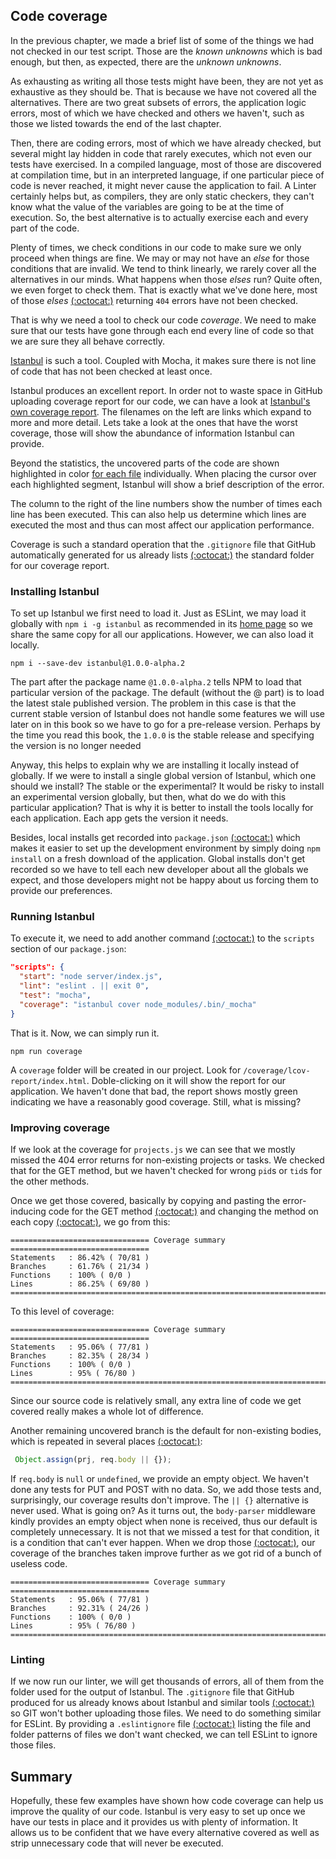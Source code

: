 ## Code coverage

In the previous chapter, we made a brief list of some of the things we had not checked in our test script.  Those are the *known unknowns* which is bad enough, but then, as expected, there are the *unknown unknowns*.  

As exhausting as writing all those tests might have been, they are not yet as exhaustive as they should be. That is because we have not covered all the alternatives.  There are two great subsets of errors, the application logic errors, most of which we have checked and others we haven't, such as those we listed towards the end of the last chapter.

Then, there are coding errors, most of which we have already checked, but several might lay hidden in code that rarely executes, which not even our tests have exercised.  In a compiled language, most of those are discovered at compilation time, but in an interpreted language, if one particular piece of code is never reached, it might never cause the application to fail.  A Linter certainly helps but, as compilers, they are only static checkers, they can't know what the value of the variables are going to be at the time of execution. So, the best alternative is to actually exercise each and every part of the code.

Plenty of times, we check conditions in our code to make sure we only proceed when things are fine.  We may or may not have an *else* for those conditions that are invalid.  We tend to think linearly, we rarely cover all the alternatives in our minds.  What happens when those *elses* run?   Quite often, we even forget to check them.  That is exactly what we've done here, most of those *elses* [(:octocat:)](https://github.com/Satyam/book-react-redux/blob/chapter-06-02/server/projects.js#L71-L75) returning `404` errors have not been checked.  

That is why we need a tool to check our code *coverage*. We need to make sure that our tests have gone through each end every line of code so that we are sure they all behave correctly.

[Istanbul](https://github.com/gotwarlost/istanbul#istanbul---a-js-code-coverage-tool-written-in-js) is such a tool. Coupled with Mocha, it makes sure there is not line of code that has not been checked at least once.

Istanbul produces an excellent report.  In order not to waste space in GitHub uploading coverage report for our code, we can have a look at [Istanbul's own coverage report](http://gotwarlost.github.io/istanbul/public/coverage/lcov-report/index.html).  The filenames on the left are links which expand to more and more detail.  Lets take a look at the ones that have the worst coverage, those will show the abundance of information Istanbul can provide.

Beyond the statistics, the uncovered parts of the code are shown highlighted in color [for each file](http://gotwarlost.github.io/istanbul/public/coverage/lcov-report/istanbul/lib/reporter.js.html) individually.  When placing the cursor over each highlighted segment, Istanbul will show a brief description of the error.

The column to the right of the line numbers show the number of times each line has been executed.  This can also help us determine which lines are executed the most and thus can most affect our application performance.   

Coverage is such a standard operation that the `.gitignore` file that GitHub automatically generated for us already lists [(:octocat:)](https://github.com/Satyam/book-react-redux/blob/chapter-06-02/.gitignore#L13-L14) the standard folder for our coverage report.

### Installing Istanbul

To set up Istanbul we first need to load it.  Just as ESLint, we may load it globally with `npm i -g istanbul` as recommended in its [home page](https://github.com/gotwarlost/istanbul#getting-started) so we share the same copy for all our applications.  However, we can also load it locally.

```
npm i --save-dev istanbul@1.0.0-alpha.2
```

The part after the package name `@1.0.0-alpha.2` tells NPM to load that particular version of the package.  The default (without the @ part) is to load the latest stale published version. The problem in this case is that the current stable version of Istanbul does not handle some features we will use later on in this book so we have to go for a pre-release version.  Perhaps by the time you read this book, the `1.0.0` is the stable release and specifying the version is no longer needed

Anyway, this helps to explain why we are installing it locally instead of globally.  If we were to install a single global version of Istanbul, which one should we install?  The stable or the experimental?  It would be risky to install an experimental version globally, but then, what do we do with this particular application?  That is why it is better to install the tools locally for each application. Each app gets the version it needs.

Besides, local installs get recorded into `package.json` [(:octocat:)](https://github.com/Satyam/book-react-redux/blob/chapter-07-01/package.json#L43) which makes it easier to set up the development environment by simply doing `npm install` on a fresh download of the application.  Global installs don't get recorded so we have to tell each new developer about all the globals we expect, and those developers might not be happy about us forcing them to provide our preferences.

### Running Istanbul

To execute it, we need to add another command [(:octocat:)](https://github.com/Satyam/book-react-redux/blob/chapter-07-01/package.json#L10) to the `scripts` section of our `package.json`:

```json
"scripts": {
  "start": "node server/index.js",
  "lint": "eslint . || exit 0",
  "test": "mocha",
  "coverage": "istanbul cover node_modules/.bin/_mocha"
}
```

That is it.  Now, we can simply run it.

```
npm run coverage
```

A `coverage` folder will be created in our project.  Look for `/coverage/lcov-report/index.html`. Doble-clicking on it will show the report for our application.  We haven't done that bad, the report shows mostly green indicating we have a reasonably good coverage.  Still, what is missing?

### Improving coverage

If we look at the coverage for `projects.js` we can see that we mostly missed the 404 error returns for non-existing projects or tasks.  We checked that for the GET method, but we haven't checked for wrong `pid`s or `tid`s for the other methods.

Once we get those covered, basically by copying and pasting the error-inducing code for the GET method [(:octocat:)](https://github.com/Satyam/book-react-redux/blob/chapter-06-02/test/server.js#L116-L153) and changing the method on each copy [(:octocat:)](https://github.com/Satyam/book-react-redux/blob/chapter-07-01/test/server.js#L154-L243), we go from this:

```
=============================== Coverage summary ===============================
Statements   : 86.42% ( 70/81 )
Branches     : 61.76% ( 21/34 )
Functions    : 100% ( 0/0 )
Lines        : 86.25% ( 69/80 )
================================================================================
```

To this level of coverage:

```
=============================== Coverage summary ===============================
Statements   : 95.06% ( 77/81 )
Branches     : 82.35% ( 28/34 )
Functions    : 100% ( 0/0 )
Lines        : 95% ( 76/80 )
================================================================================
```

Since our source code is relatively small, any extra line of code we get covered really makes a whole lot of difference.  

Another remaining uncovered branch is the default for non-existing bodies, which is repeated in several places [(:octocat:)](https://github.com/Satyam/book-react-redux/blob/chapter-06-02/server/projects.js#L57):

```js
 Object.assign(prj, req.body || {});
```

If `req.body` is `null` or `undefined`, we provide an empty object.  We haven't done any tests for PUT and POST with no data.  So, we add those tests and, surprisingly, our coverage results don't improve.  The `|| {}` alternative is never used.  What is going on?  As it turns out, the `body-parser` middleware kindly provides an empty object when none is received, thus our default is completely unnecessary. It is not that we missed a test for that condition, it is a condition that can't ever happen. When we drop those [(:octocat:)](https://github.com/Satyam/book-react-redux/blob/chapter-07-01/server/projects.js#L57), our coverage of the branches taken improve further as we got rid of a bunch of useless code.

```
=============================== Coverage summary ===============================
Statements   : 95.06% ( 77/81 )
Branches     : 92.31% ( 24/26 )
Functions    : 100% ( 0/0 )
Lines        : 95% ( 76/80 )
================================================================================
```
### Linting

If we now run our linter, we will get thousands of errors, all of them from the folder used for the output of Istanbul. The `.gitignore` file that GitHub produced for us already knows about Istanbul and similar tools [(:octocat:)](https://github.com/Satyam/book-react-redux/blob/chapter-07-01/.gitignore#L14) so GIT won't bother uploading those files.  We need to do something similar for ESLint.  By providing a `.eslintignore` file [(:octocat:)](https://github.com/Satyam/book-react-redux/blob/chapter-07-01/.eslintignore) listing the file and folder patterns of files we don't want checked, we can tell ESLint to ignore those files.

## Summary

Hopefully, these few examples have shown how code coverage can help us improve the quality of our code.  Istanbul is very easy to set up once we have our tests in place and it provides us with plenty of information.  It allows us to be confident that we have every alternative covered as well as strip unnecessary code that will never be executed.
